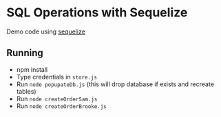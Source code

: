 # SQL Operations with Sequelize

Demo code using [sequelize](https://github.com/sequelize/sequelize)

## Running

- npm install
- Type credentials in `store.js`
- Run `node popupateDb.js` (this will drop database if exists and recreate tables)
- Run `node createOrderSam.js`
- Run `node createOrderBrooke.js`

